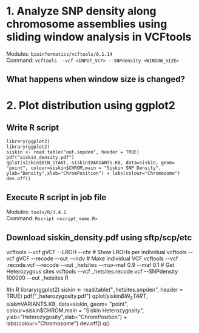 # 1. Analyze SNP density along chromosome assemblies using sliding window analysis in VCFtools  
Modules: `bioinformatics/vcftools/0.1.14`  
Command: `vcftools --vcf <INPUT_VCF> --SNPdensity <WINDOW_SIZE>`  
## What happens when window size is changed?  

# 2. Plot distribution using ggplot2  
## Write R script
`library(ggplot2)`  
`library(ggplot2)`  
`siskin <- read.table("out.snpden", header = TRUE)`  
`pdf("siskin_density.pdf")`  
`qplot(siskin$BIN_START, siskin$VARIANTS.KB, data=siskin, geom= "point", colour=siskin$CHROM,main = "Siskin SNP Density", ylab="Density",xlab="ChromPosition") + labs(colour="Chromosome")`  
`dev.off()`  

## Execute R script in job file  
Modules: `tools/R/3.4.1`  
Command: `Rscript <script_name.R>`  

## Download siskin_density.pdf using sftp/scp/etc  

vcftools --vcf gVCF --LROH --chr <CHROMOSOME NAME> # Show LROHs per individual
vcftools --vcf gVCF --recode --out <INDIVIDUAL> --indv <INDIVIDUAL> # Make individual VCF
vcftools --vcf <INDIVIDUAl>.recode.vcf --recode --out <INDIVIDUAL>_hetsites --max-maf 0.9 --maf 0.1 # Get Heterozygous sites
vcftools --vcf <INDIVIDUAL>_hetsites.recode.vcf --SNPdensity 100000 --out <INDIVIDUAL>_hetsites
R

#In R
library(ggplot2)
siskin <- read.table("<INDIVIDUAL>_hetsites.snpden", header = TRUE)
pdf("<INDIVIDUAL>_heterozygosity.pdf")
qplot(siskin$BIN_START, siskin$VARIANTS.KB, data=siskin, geom= "point", colour=siskin$CHROM,main = "Siskin Heterozygosity", ylab="Heterozygosity",xlab="ChromPosition") + labs(colour="Chromosome")
dev.off()
q()
